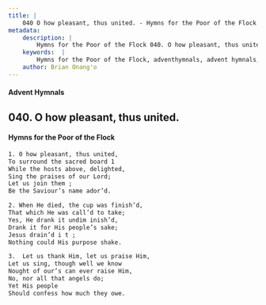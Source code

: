 ```yaml
---
title: |
    040 O how pleasant, thus united. - Hymns for the Poor of the Flock
metadata:
    description: |
        Hymns for the Poor of the Flock 040. O how pleasant, thus united.. 0 how pleasant, thus united, To surround the sacred board 1  While the hosts above, delighted, Sing the praises of our Lord; Let us join them ; Be the Saviour’s name ador’d. 
    keywords:  |
        Hymns for the Poor of the Flock, adventhymnals, advent hymnals, O how pleasant, thus united., 0 how pleasant, thus united,, 
    author: Brian Onang'o
---
```


#### Advent Hymnals
## 040. O how pleasant, thus united.
####  Hymns for the Poor of the Flock

```txt
1. 0 how pleasant, thus united,
To surround the sacred board 1 
While the hosts above, delighted,
Sing the praises of our Lord;
Let us join them ;
Be the Saviour’s name ador’d.

2. When He died, the cup was finish’d,
That which He was call’d to take;
Yes, He drank it undim inish’d,
Drank it for His people’s sake;
Jesus drain’d i t ;
Nothing could His purpose shake.

3.  Let us thank Him, let us praise Him,
Let us sing, though well we know 
Nought of our’s can ever raise Him,
No, nor all that angels do;
Yet His people
Should confess how much they owe.
```